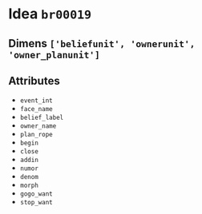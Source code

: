 # Idea `br00019`

## Dimens `['beliefunit', 'ownerunit', 'owner_planunit']`

## Attributes
- `event_int`
- `face_name`
- `belief_label`
- `owner_name`
- `plan_rope`
- `begin`
- `close`
- `addin`
- `numor`
- `denom`
- `morph`
- `gogo_want`
- `stop_want`

